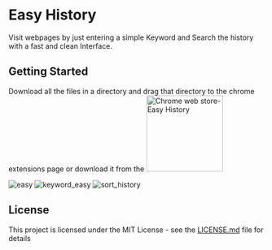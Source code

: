 # Easy History

Visit webpages by just entering a simple Keyword and Search the history with a fast and clean Interface.

## Getting Started
Download all the files in a directory and drag that directory to the chrome extensions page or download it from the
<a href="https://chrome.google.com/webstore/detail/easy-history/fccjpeeaeologjdkkjlijkhmcapibekn?hl=en"><img alt="Chrome web store- Easy History" src="https://cloud.githubusercontent.com/assets/14905919/25443106/79fd43c2-2ac4-11e7-999e-670ccd15a057.png" width="150px"></a>

![easy](https://cloud.githubusercontent.com/assets/14905919/25434461/0788b0f2-2aaa-11e7-94ff-449432b58696.png)
![keyword_easy](https://cloud.githubusercontent.com/assets/14905919/25434460/0788297a-2aaa-11e7-9888-7e06c5f556e3.png)
![sort_history](https://cloud.githubusercontent.com/assets/14905919/25434462/0788e608-2aaa-11e7-8f81-abf2c5c3198b.png)


## License
This project is licensed under the MIT License - see the [LICENSE.md](LICENSE.md) file for details
